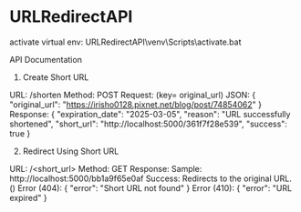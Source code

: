 # URLRedirectAPI

activate virtual env: URLRedirectAPI\venv\Scripts\activate.bat

API Documentation
1. Create Short URL

URL: /shorten
Method: POST
Request: (key= original_url)
JSON: { "original_url": "https://irisho0128.pixnet.net/blog/post/74854062" }
Response:
{
    "expiration_date": "2025-03-05",
    "reason": "URL successfully shortened",
    "short_url": "http://localhost:5000/361f7f28e539",
    "success": true
}

2. Redirect Using Short URL

URL: /<short_url>
Method: GET
Response:
Sample: http://localhost:5000/bb1a9f65e0af
Success: Redirects to the original URL. ()
Error (404): { "error": "Short URL not found" }
Error (410): { "error": "URL expired" }